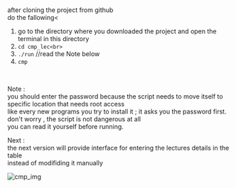 
<br>

after cloning the project from github<br>
do the fallowing<
1. go to the directory where you downloaded the project and open the terminal in this directory<br>
2. `cd cmp_lec<br>`
3. `./run`		//read the Note below<br>
4. `cmp`<br>

<br>

Note :<br>
you should enter the password because the script needs to move itself to specific location that needs root access<br>
like every new programs you try to install it ; it asks you the password first.<br>
don't worry , the script is not dangerous at all<br>
you can read it yourself before running.<br>




Next :<br>
the next version will provide interface for entering the lectures details in the table<br>
instead of modifiding it manually<br>


![cmp_img](https://user-images.githubusercontent.com/18635951/29413495-397ee6c6-8365-11e7-9744-82009b9127bd.png)<br>
